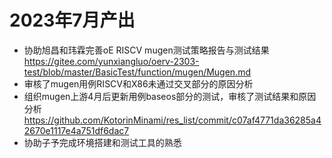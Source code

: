 # 2023年7月产出
- 协助旭昌和玮霖完善oE RISCV mugen测试策略报告与测试结果 https://gitee.com/yunxiangluo/oerv-2303-test/blob/master/BasicTest/function/mugen/Mugen.md
- 审核了mugen用例RISCV和X86未通过交叉部分的原因分析
- 组织mugen上游4月后更新用例baseos部分的测试，审核了测试结果和原因分析 https://github.com/KotorinMinami/res_list/commit/c07af4771da36285a42670e1117e4a751df6dac7
- 协助子予完成环境搭建和测试工具的熟悉

